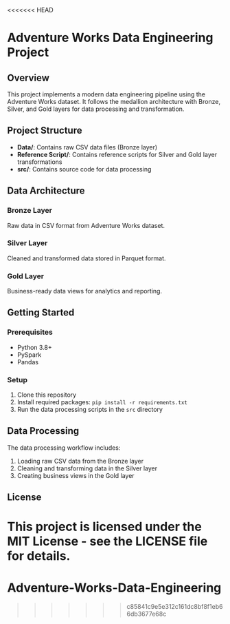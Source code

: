 <<<<<<< HEAD
# Adventure Works Data Engineering Project

## Overview
This project implements a modern data engineering pipeline using the Adventure Works dataset. It follows the medallion architecture with Bronze, Silver, and Gold layers for data processing and transformation.

## Project Structure
- **Data/**: Contains raw CSV data files (Bronze layer)
- **Reference Script/**: Contains reference scripts for Silver and Gold layer transformations
- **src/**: Contains source code for data processing

## Data Architecture

### Bronze Layer
Raw data in CSV format from Adventure Works dataset.

### Silver Layer
Cleaned and transformed data stored in Parquet format.

### Gold Layer
Business-ready data views for analytics and reporting.

## Getting Started

### Prerequisites
- Python 3.8+
- PySpark
- Pandas

### Setup
1. Clone this repository
2. Install required packages: `pip install -r requirements.txt`
3. Run the data processing scripts in the `src` directory

## Data Processing
The data processing workflow includes:
1. Loading raw CSV data from the Bronze layer
2. Cleaning and transforming data in the Silver layer
3. Creating business views in the Gold layer

## License
This project is licensed under the MIT License - see the LICENSE file for details.
=======
# Adventure-Works-Data-Engineering
>>>>>>> c85841c9e5e312c161dc8bf8f1eb66db3677e68c
